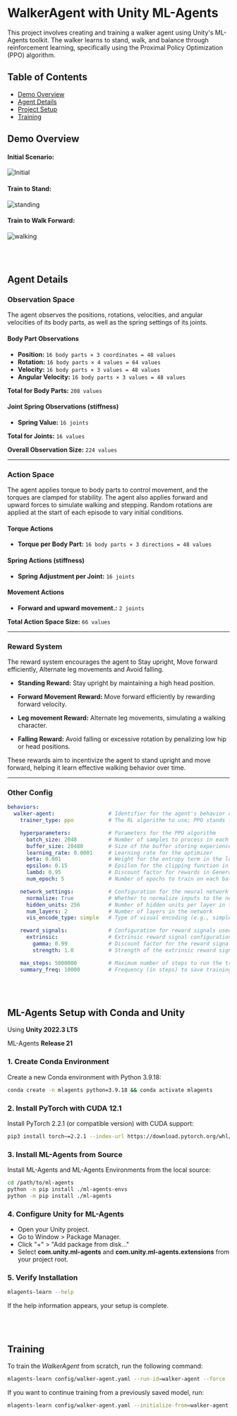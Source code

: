 # WalkerAgent with Unity ML-Agents

This project involves creating and training a walker agent using Unity's ML-Agents toolkit. The walker learns to stand, walk, and balance through reinforcement learning, specifically using the Proximal Policy Optimization (PPO) algorithm.

## Table of Contents
- [Demo Overview](#Demo-Overview)
- [Agent Details](#Agent-Details)
- [Project Setup](#ML-Agents-Setup-with-Conda-and-Unity)
- [Training](#Training)

<a name="Demo-Overview"/>

## Demo Overview

#### Initial Scenario:

![Initial](https://github.com/user-attachments/assets/cb34ef31-ee08-4f09-8b13-a63e024fa21f)

#### Train to Stand: 

![standing](https://github.com/user-attachments/assets/c5ef113d-3c6a-4cd6-ae77-e64e1b1e0a4f)

#### Train to Walk Forward:

![walking](https://github.com/user-attachments/assets/8dbbd69b-03ca-4dcd-8962-2a9fe14e263a)

<br/><br/>

<a name="Agent-Details"/>

## Agent Details

### Observation Space

The agent observes the positions, rotations, velocities, and angular velocities of its body parts, as well as the spring settings of its joints.

#### Body Part Observations
- **Position:** `16 body parts × 3 coordinates = 48 values`
- **Rotation:** `16 body parts × 4 values = 64 values`
- **Velocity:** `16 body parts × 3 values = 48 values`
- **Angular Velocity:** `16 body parts × 3 values = 48 values`

**Total for Body Parts:** `208 values`

#### Joint Spring Observations (stiffness)
- **Spring Value:** `16 joints`

**Total for Joints:** `16 values`

**Overall Observation Size:** `224 values` 

---

### Action Space

The agent applies torque to body parts to control movement, and the torques are clamped for stability. The agent also applies forward and upward forces to simulate walking and stepping. Random rotations are applied at the start of each episode to vary initial conditions.

#### Torque Actions
- **Torque per Body Part:** `16 body parts × 3 directions = 48 values`

#### Spring Actions (stiffness)
- **Spring Adjustment per Joint:** `16 joints`

#### Movement Actions
- **Forward and upward movement.:** `2 joints`

**Total Action Space Size:** `66 values`

---

### Reward System

The reward system encourages the agent to Stay upright, Move forward efficiently, Alternate leg movements and Avoid falling.

- **Standing Reward:** Stay upright by maintaining a high head position.

- **Forward Movement Reward:** Move forward efficiently by rewarding forward velocity.

- **Leg movement Reward:** Alternate leg movements, simulating a walking character.

- **Falling Reward:** Avoid falling or excessive rotation by penalizing low hip or head positions.

These rewards aim to incentivize the agent to stand upright and move forward, helping it learn effective walking behavior over time.

---

### Other Config

```yml
behaviors:
  walker-agent:                 # Identifier for the agent's behavior configuration
    trainer_type: ppo           # The RL algorithm to use; PPO stands for Proximal Policy Optimization

    hyperparameters:            # Parameters for the PPO algorithm
      batch_size: 2048          # Number of samples to process in each training step
      buffer_size: 20480        # Size of the buffer storing experiences for training
      learning_rate: 0.0001     # Learning rate for the optimizer
      beta: 0.001               # Weight for the entropy term in the loss function
      epsilon: 0.15             # Epsilon for the clipping function in PPO
      lambd: 0.95               # Discount factor for rewards in Generalized Advantage Estimation (GAE)
      num_epoch: 5              # Number of epochs to train on each batch

    network_settings:           # Configuration for the neural network used in the policy
      normalize: True           # Whether to normalize inputs to the network
      hidden_units: 256         # Number of hidden units per layer in the network
      num_layers: 2             # Number of layers in the network
      vis_encode_type: simple   # Type of visual encoding (e.g., simple, nature_cnn)

    reward_signals:             # Configuration for reward signals used in training
      extrinsic:                # Extrinsic reward signal configuration
        gamma: 0.99             # Discount factor for the reward signal
        strength: 1.0           # Strength of the extrinsic reward signal

    max_steps: 5000000          # Maximum number of steps to run the training
    summary_freq: 10000         # Frequency (in steps) to save training summaries

```

<br/><br/>

<a name="ML-Agents-Setup-with-Conda-and-Unity"/>

## ML-Agents Setup with Conda and Unity

Using **Unity 2022.3 LTS**

ML-Agents **Release 21**

### 1. Create Conda Environment
Create a new Conda environment with Python 3.9.18:

```bash
conda create -n mlagents python=3.9.18 && conda activate mlagents
```

### 2. Install PyTorch with CUDA 12.1
Install PyTorch 2.2.1 (or compatible version) with CUDA support:

```bash
pip3 install torch~=2.2.1 --index-url https://download.pytorch.org/whl/cu121
```

### 3. Install ML-Agents from Source
Install ML-Agents and ML-Agents Environments from the local source:

```bash
cd /path/to/ml-agents
python -m pip install ./ml-agents-envs
python -m pip install ./ml-agents
```


### 4. Configure Unity for ML-Agents
- Open your Unity project.
- Go to Window > Package Manager.
- Click "+" > "Add package from disk..."
- Select **com.unity.ml-agents** and **com.unity.ml-agents.extensions** from your project root.


### 5. Verify Installation
```bash
mlagents-learn --help
```
If the help information appears, your setup is complete.

<br/><br/>

<a name="Training"/>

## Training

To train the *WalkerAgent* from scratch, run the following command:

```bash
mlagents-learn config/walker-agent.yaml --run-id=walker-agent --force
```

If you want to continue training from a previously saved model, run:

``` bash
mlagents-learn config/walker-agent.yaml --initialize-from=walker-agent --run-id=walker-agent --force
```

<br/><br/>

